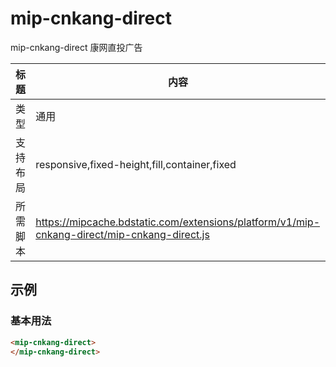 # mip-cnkang-direct

mip-cnkang-direct 康网直投广告

标题|内容
----|----
类型|通用
支持布局|responsive,fixed-height,fill,container,fixed
所需脚本|https://mipcache.bdstatic.com/extensions/platform/v1/mip-cnkang-direct/mip-cnkang-direct.js

## 示例

### 基本用法
```html
<mip-cnkang-direct>
</mip-cnkang-direct>
```




